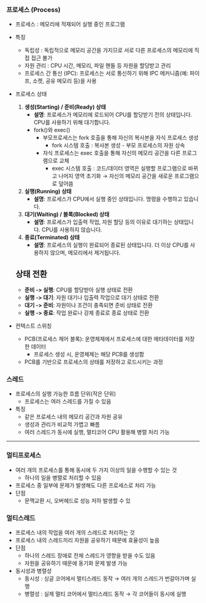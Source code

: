 ### 프로세스 (Process)

- 프로세스 : 메모리에 적재되어 실행 중인 프로그램
- 특징
    - 독립성 : 독립적으로 메모리 공간을 가지므로 서로 다른 프로세스의 메모리에 직접 접근 불가
    - 자원 관리 : CPU 시간, 메모리, 파일 핸들 등 자원을 할당받고 관리
    - 프로세스 간 통신 (IPC): 프로세스는 서로 통신하기 위해 IPC 메커니즘(예: 파이프, 소켓, 공유 메모리 등)을 사용
- 프로세스 상태
    
    
    1. **생성(Starting) / 준비(Ready) 상태**
        - **설명**: 프로세스가 메모리에 로드되어 CPU를 할당받기 전의 상태입니다. CPU를 사용하기 위해 대기합니다.
        - fork()와 exec()
            - 부모프로세스는 fork 호출을 통해 자신의 복사본을 자식 프로세스 생성
                - fork 시스템 호출 : 복사본 생성 - 부모 프로세스의 자원 상속
            - 자식 프로세스는 exec 호출을 통해 자신의 메모리 공간을 다른 프로그램으로 교체
                - exec 시스템 호출 : 코드/데이터 영역은 실행할 프로그램으로 바뀌고 나머지 영역 초기화 → 자신의 메모리 공간을 새로운 프로그램으로 덮어씀
    2. **실행(Running) 상태**
        - **설명**: 프로세스가 CPU에서 실행 중인 상태입니다. 명령을 수행하고 있습니다.
    3. **대기(Waiting) / 블록(Blocked) 상태**
        - **설명**: 프로세스가 입출력 작업, 자원 할당 등의 이유로 대기하는 상태입니다. CPU를 사용하지 않습니다.
    4. **종료(Terminated) 상태**
        - **설명**: 프로세스의 실행이 완료되어 종료된 상태입니다. 더 이상 CPU를 사용하지 않으며, 메모리에서 제거됩니다.
    
    ## 상태 전환
    
    - **준비 -> 실행**: CPU를 할당받아 실행 상태로 전환
    - **실행 -> 대기**: 자원 대기나 입출력 작업으로 대기 상태로 전환
    - **대기 -> 준비**: 자원이나 조건이 충족되면 준비 상태로 전환
    - **실행 -> 종료**: 작업 완료나 강제 종료로 종료 상태로 전환

    
- 컨텍스트 스위칭
    - PCB(프로세스 제어 블록): 운영체제에서 프로세스에 대한 메타데이터를 저장한 데이터
        - 프로세스 생성 시, 운영체제는 해당 PCB를 생성함
    - PCB를 기반으로 프로세스의 상태를 저장하고 로드시키는 과정

### 스레드

- 프로세스의 실행 가능한 흐름 단위(작은 단위)
    - 프로세스는 여러 스레드를 가질 수 있음
- 특징
    - 같은 프로세스 내의 메모리 공간과 자원 공유
    - 생성과 관리가 비교적 가볍고 빠름
    - 여러 스레드가 동시에 실행, 멀티코어 CPU 활용해 병렬 처리 가능

---

### 멀티프로세스

- 여러 개의 프로세스를 통해 동시에 두 가지 이상의 일을 수행할 수 있는  것
    - 하나의 일을 병렬로 처리할 수 있음
- 프로세스 중 일부에 문제가 발생해도 다른 프로세스로 처리 가능
- 단점
    - 문맥교환 시, 오버헤드로 성능 저하 발생할 수 있

### 멀티스레드

- 프로세스 내의 작업을 여러 개의 스레드로 처리하는 것
- 프로세스 내의 스레드끼리 자원을 공유하기 때문에 효율성이 높음
- 단점
    - 하나의 스레드 장애로 전체 스레드가 영향을 받을 수도 있음
    - 자원을 공유하기 때문에 동기화 문제 발생 가능
- 동시성과 병렬성
    - 동시성 : 싱글 코어에서 멀티스레드 동작 → 여러 개의 스레드가 번갈아가며 실행
    - 병렬성 : 실제 멀티 코어에서 멀티스레드 동작 → 각 코어들이 동시에 실행

